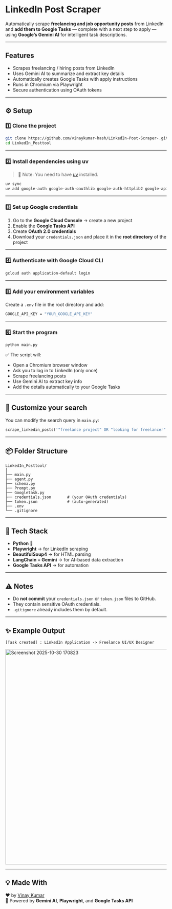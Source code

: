 ﻿# LinkedIn Post Scraper

Automatically scrape **freelancing and job opportunity posts** from LinkedIn and **add them to Google Tasks** — complete with a next step to apply — using **Google’s Gemini AI** for intelligent task descriptions.

---

## Features

-  Scrapes freelancing / hiring posts from LinkedIn  
-  Uses Gemini AI to summarize and extract key details  
-  Automatically creates Google Tasks with apply instructions  
-  Runs in Chromium via Playwright  
-  Secure authentication using OAuth tokens  

---

## ⚙️ Setup

### 1️⃣ Clone the project

```bash
git clone https://github.com/vinaykumar-hash/LinkedIn-Post-Scraper-.git
cd LinkedIn_Posttool
```

---

### 2️⃣ Install dependencies using **uv**

> 🧠 Note: You need to have [uv](https://docs.astral.sh/uv/) installed.

```bash
uv sync
uv add google-auth google-auth-oauthlib google-auth-httplib2 google-api-python-client
```

---

### 3️⃣ Set up Google credentials

1. Go to the **Google Cloud Console** → create a new project  
2. Enable the **Google Tasks API**  
3. Create **OAuth 2.0 credentials**  
4. Download your `credentials.json` and place it in the **root directory** of the project  

---

### 4️⃣ Authenticate with Google Cloud CLI

```bash
gcloud auth application-default login
```

---

### 5️⃣ Add your environment variables

Create a `.env` file in the root directory and add:

```bash
GOOGLE_API_KEY = "YOUR_GOOGLE_API_KEY"
```

---

### 6️⃣ Start the program

```bash
python main.py
```

✅ The script will:
- Open a Chromium browser window  
- Ask you to log in to LinkedIn (only once)  
- Scrape freelancing posts  
- Use Gemini AI to extract key info  
- Add the details automatically to your Google Tasks  

---

## 🧠 Customize your search

You can modify the search query in `main.py`:

```python
scrape_linkedin_posts('"freelance project" OR "looking for freelancer" OR "hiring remote"')
```

---

## 📦 Folder Structure

```
LinkedIn_Posttool/
│
├── main.py
├── agent.py
├── schema.py
├── Prompt.py
├── Googletask.py
├── credentials.json       # (your OAuth credentials)
├── token.json             # (auto-generated)
├── .env
└── .gitignore
```

---

## 🧰 Tech Stack

- **Python** 🐍  
- **Playwright** → for LinkedIn scraping  
- **BeautifulSoup4** → for HTML parsing  
- **LangChain + Gemini** → for AI-based data extraction  
- **Google Tasks API** → for automation  

---

## ⚠️ Notes

- Do **not commit** your `credentials.json` or `token.json` files to GitHub.  
- They contain sensitive OAuth credentials.  
- `.gitignore` already includes them by default.

---

## ✨ Example Output

```
[Task created] : LinkedIn Application -> Freelance UI/UX Designer
```
<img width="690" height="670" alt="Screenshot 2025-10-30 170823" src="https://github.com/user-attachments/assets/53a3e5b2-e0b6-4d5e-9883-99bf88949718" />


---

## 💡 Made With


❤️ by [Vinay Kumar](https://github.com/vinaykumar-hash)  
🧠 Powered by **Gemini AI**, **Playwright**, and **Google Tasks API**



